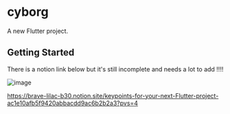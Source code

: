 # cyborg

A new Flutter project.

## Getting Started
There is a notion link below but it's still incomplete and needs a lot to add !!!!

![image](https://github.com/Vinay-Khanagavi/Cyborg-flutter-app/assets/116386393/6b9fb89d-aa6f-4966-b353-2e975fe8cb8e)


https://brave-lilac-b30.notion.site/keypoints-for-your-next-Flutter-project-ac1e10afb5f9420abbacdd9ac6b2b2a3?pvs=4

